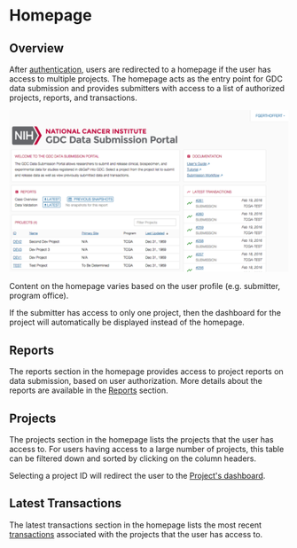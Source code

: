 # Homepage

## Overview

After [authentication](Authentication.md), users are redirected to a homepage if the user has access to multiple projects. The homepage acts as the entry point for GDC data submission and provides submitters with access to a list of authorized projects, reports, and transactions.

[![GDC Submitter Landing Page](images/GDC_Submission_Landing_Submitter.png)](images/GDC_Submission_Landing_Submitter.png "Click to see the full image.")

Content on the homepage varies based on the user profile (e.g. submitter, program office).

If the submitter has access to only one project, then the dashboard for the project will automatically be displayed instead of the homepage.

## Reports

The reports section in the homepage provides access to project reports on data submission, based on user authorization. More details about the reports are available in the [Reports](Reports.md) section.

## Projects

The projects section in the homepage lists the projects that the user has access to. For users having access to a large number of projects, this table can be filtered down and sorted by clicking on the column headers.

Selecting a project ID will redirect the user to the [Project's dashboard](Dashboard.md).

## Latest Transactions

The latest transactions section in the homepage lists the most recent [transactions](Transactions.md) associated with the projects that the user has access to.
